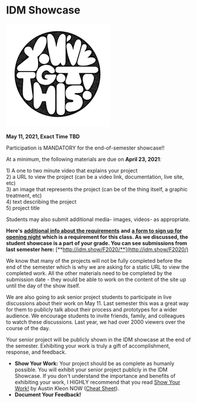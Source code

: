# IDM Showcase

![You Got This! Illustration by Jolby from gettoworkbook](../.gitbook/assets/gettoworkbook_-you-got-this.jpg)

 **May 11, 2021, Exact Time TBD** 

Participation is MANDATORY for the end-of-semester showcase!!

At a minimum, the following materials are due on **April 23, 2021**:

1\) A one to two minute video that explains your project   
2\) a URL to view the project \(can be a video link, documentation, live site, etc\)   
3\) an image that represents the project \(can be of the thing itself, a graphic treatment, etc\)   
4\) text describing the project   
5\) project title

Students may also submit additional media- images, videos- as appropriate.

**Here's** [**additional info about the requirements**](https://sites.google.com/nyu.edu/idmshow) **and** [**a form to sign up for opening night**](https://sites.google.com/nyu.edu/idmshow/submission-form?authuser=0) **which is a requirement for this class. As we discussed, the student showcase is a part of your grade. You can see submissions from last semester here:** [**http://idm.show/F2020/**](http://idm.show/F2020/)  
  
 We know that many of the projects will not be fully completed before the end of the semester which is why we are asking for a static URL to view the completed work. All the other materials need to be completed by the submission date - they would be able to work on the content of the site up until the day of the show itself.  
  
We are also going to ask senior project students to participate in live discussions about their work on May 11. Last semester this was a great way for them to publicly talk about their process and prototypes for a wider audience. We encourage students to invite friends, family, and colleagues to watch these discussions. Last year, we had over 2000 viewers over the course of the day. 

Your senior project will be publicly shown in the IDM showcase at the end of the semester. Exhibiting your work is truly a gift of accomplishment, response, and feedback.

* **Show Your Work:** Your project should be as complete as humanly possible. You will exhibit your senior project publicly in the IDM Showcase. If you don't understand the importance and benefits of exhibiting your work, I HIGHLY recommend that you read [Show Your Work!](http://www.amazon.com/Show-Your-Work-Creativity-Discovered-ebook/dp/B00GU2RGGI/ref=sr_1_1?ie=UTF8&qid=1420589663&sr=8-1&keywords=show+the+work+austin+kleon) by Austin Kleon NOW \([Cheat Sheet](https://i.gr-assets.com/images/S/compressed.photo.goodreads.com/hostedimages/1384352860i/6856374._SY540_.jpg)\).
* **Document Your Feedback!**

